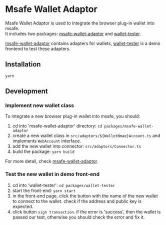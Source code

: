 # Msafe Wallet Adaptor
Msafe Wallet Adaptor is used to integrate the browser plug-in wallet into msafe.  
It includes two packages: [msafe-wallet-adaptor] and [wallet-tester].

[msafe-wallet-adaptor] contains adapters for wallets, [wallet-tester] is a demo frontend to test these adapters. 

## Installation
`yarn`

## Development
### Implement new wallet class
To integrate a new browser plug-in wallet into msafe, you should:
1. cd into 'msafe-wallet-adaptor' directory: `cd packages/msafe-wallet-adaptor`
2. create a new wallet class in `src/adaptors/${WalletNmae}Account.ts` and implements `WebAccount` interface.
3. add the new wallet into connector: `src/adaptors/Connector.ts`
4. build the package: `yarn build`

For more detail, check [msafe-wallet-adaptor].

### Test the new wallet in demo front-end
1. cd into 'wallet-tester': `cd packages/wallet-tester`
2. start the front-end: `yarn start`
3. in the front-end page, click the button with the name of the new wallet to connect to the wallet. check if the address and public key is expected.
4. click button `sign transaction`. if the error is 'success', then the wallet is passed our test, otherwise you should check the error and fix it.

[msafe-wallet-adaptor]: ./packages//msafe-wallet-adaptor
[wallet-tester]: ./packages/wallet-tester